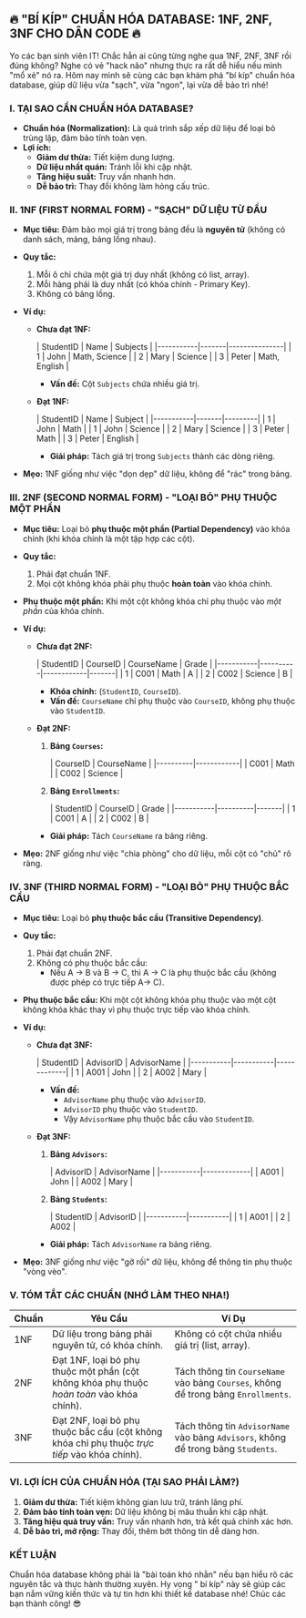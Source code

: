 ## **🔥 "BÍ KÍP" CHUẨN HÓA DATABASE: 1NF, 2NF, 3NF CHO DÂN CODE 🔥**

Yo các bạn sinh viên IT! Chắc hẳn ai cũng từng nghe qua 1NF, 2NF, 3NF rồi đúng không? Nghe có vẻ "hack não" nhưng thực
ra rất dễ hiểu nếu mình "mổ xẻ" nó ra. Hôm nay mình sẽ cùng các bạn khám phá "bí kíp" chuẩn hóa database, giúp dữ liệu
vừa "sạch", vừa "ngon", lại vừa dễ bảo trì nhé!

### **I. TẠI SAO CẦN CHUẨN HÓA DATABASE?**

* **Chuẩn hóa (Normalization):** Là quá trình sắp xếp dữ liệu để loại bỏ trùng lặp, đảm bảo tính toàn vẹn.
* **Lợi ích:**
    * **Giảm dư thừa:** Tiết kiệm dung lượng.
    * **Dữ liệu nhất quán:** Tránh lỗi khi cập nhật.
    * **Tăng hiệu suất:** Truy vấn nhanh hơn.
    * **Dễ bảo trì:** Thay đổi không làm hỏng cấu trúc.

### **II. 1NF (FIRST NORMAL FORM) - "SẠCH" DỮ LIỆU TỪ ĐẦU**

* **Mục tiêu:** Đảm bảo mọi giá trị trong bảng đều là **nguyên tử** (không có danh sách, mảng, bảng lồng nhau).
* **Quy tắc:**
    1. Mỗi ô chỉ chứa một giá trị duy nhất (không có list, array).
    2. Mỗi hàng phải là duy nhất (có khóa chính - Primary Key).
    3. Không có bảng lồng.

* **Ví dụ:**

    * **Chưa đạt 1NF:**

      | StudentID | Name  | Subjects      |
                                                                |-----------|-------|---------------|
      | 1         | John  | Math, Science |
      | 2         | Mary  | Science       |
      | 3         | Peter | Math, English |

        * **Vấn đề:** Cột `Subjects` chứa nhiều giá trị.
    * **Đạt 1NF:**

      | StudentID | Name  | Subject |
                                                                |-----------|-------|---------|
      | 1         | John  | Math    |
      | 1         | John  | Science |
      | 2         | Mary  | Science |
      | 3         | Peter | Math    |
      | 3         | Peter | English |

        * **Giải pháp:** Tách giá trị trong `Subjects` thành các dòng riêng.

* **Mẹo:** 1NF giống như việc "dọn dẹp" dữ liệu, không để "rác" trong bảng.

### **III. 2NF (SECOND NORMAL FORM) - "LOẠI BỎ" PHỤ THUỘC MỘT PHẦN**

* **Mục tiêu:** Loại bỏ **phụ thuộc một phần (Partial Dependency)** vào khóa chính (khi khóa chính là một tập hợp các
  cột).
* **Quy tắc:**
    1. Phải đạt chuẩn 1NF.
    2. Mọi cột không khóa phải phụ thuộc **hoàn toàn** vào khóa chính.
* **Phụ thuộc một phần:** Khi một cột không khóa chỉ phụ thuộc vào *một phần* của khóa chính.

* **Ví dụ:**

    * **Chưa đạt 2NF:**

      | StudentID | CourseID | CourseName | Grade |
                                                                |-----------|----------|------------|-------|
      | 1         | C001     | Math       | A     |
      | 2         | C002     | Science    | B     |

        * **Khóa chính:** (`StudentID`, `CourseID`).
        * **Vấn đề:** `CourseName` chỉ phụ thuộc vào `CourseID`, không phụ thuộc vào `StudentID`.

    * **Đạt 2NF:**

        1. **Bảng `Courses`:**

           | CourseID | CourseName |
                                                                                                                |----------|------------|
           | C001     | Math       |
           | C002     | Science    |
        2. **Bảng `Enrollments`:**

           | StudentID | CourseID | Grade |
                                                                                                                |-----------|----------|-------|
           | 1         | C001     | A     |
           | 2         | C002     | B     |

        * **Giải pháp:** Tách `CourseName` ra bảng riêng.

* **Mẹo:** 2NF giống như việc "chia phòng" cho dữ liệu, mỗi cột có "chủ" rõ ràng.

### **IV. 3NF (THIRD NORMAL FORM) - "LOẠI BỎ" PHỤ THUỘC BẮC CẦU**

* **Mục tiêu:** Loại bỏ **phụ thuộc bắc cầu (Transitive Dependency)**.
* **Quy tắc:**
    1. Phải đạt chuẩn 2NF.
    2. Không có phụ thuộc bắc cầu:
        * Nếu A → B và B → C, thì A → C là phụ thuộc bắc cầu (không được phép có trực tiếp A-> C).
* **Phụ thuộc bắc cầu:** Khi một cột không khóa phụ thuộc vào một cột không khóa khác thay vì phụ thuộc trực tiếp vào
  khóa chính.

* **Ví dụ:**

    * **Chưa đạt 3NF:**

      | StudentID | AdvisorID | AdvisorName |
                                                                |-----------|-----------|-------------|
      | 1         | A001      | John        |
      | 2         | A002      | Mary        |

        * **Vấn đề:**
            * `AdvisorName` phụ thuộc vào `AdvisorID`.
            * `AdvisorID` phụ thuộc vào `StudentID`.
            * Vậy `AdvisorName` phụ thuộc bắc cầu vào `StudentID`.
    * **Đạt 3NF:**

        1. **Bảng `Advisors`:**

           | AdvisorID | AdvisorName |
                                                                                                                |-----------|-------------|
           | A001      | John        |
           | A002      | Mary        |
        2. **Bảng `Students`:**

           | StudentID | AdvisorID |
                                                                                                                |-----------|-----------|
           | 1         | A001      |
           | 2         | A002      |

        * **Giải pháp:** Tách `AdvisorName` ra bảng riêng.

* **Mẹo:** 3NF giống như việc "gỡ rối" dữ liệu, không để thông tin phụ thuộc "vòng vèo".

### **V. TÓM TẮT CÁC CHUẨN (NHỚ LÀM THEO NHA!)**

| Chuẩn | Yêu Cầu                                                                                       | Ví Dụ                                                                              |
|-------|-----------------------------------------------------------------------------------------------|------------------------------------------------------------------------------------|
| 1NF   | Dữ liệu trong bảng phải nguyên tử, có khóa chính.                                             | Không có cột chứa nhiều giá trị (list, array).                                     |
| 2NF   | Đạt 1NF, loại bỏ phụ thuộc một phần (cột không khóa phụ thuộc *hoàn toàn* vào khóa chính).    | Tách thông tin `CourseName` vào bảng `Courses`, không để trong bảng `Enrollments`. |
| 3NF   | Đạt 2NF, loại bỏ phụ thuộc bắc cầu (cột không khóa chỉ phụ thuộc *trực tiếp* vào khóa chính). | Tách thông tin `AdvisorName` vào bảng `Advisors`, không để trong bảng `Students`.  |

### **VI. LỢI ÍCH CỦA CHUẨN HÓA (TẠI SAO PHẢI LÀM?)**

1. **Giảm dư thừa:** Tiết kiệm không gian lưu trữ, tránh lãng phí.
2. **Đảm bảo tính toàn vẹn:** Dữ liệu không bị mâu thuẫn khi cập nhật.
3. **Tăng hiệu quả truy vấn:** Truy vấn nhanh hơn, trả kết quả chính xác hơn.
4. **Dễ bảo trì, mở rộng:** Thay đổi, thêm bớt thông tin dễ dàng hơn.

### **KẾT LUẬN**

Chuẩn hóa database không phải là "bài toán khó nhằn" nếu bạn hiểu rõ các nguyên tắc và thực hành thường xuyên. Hy vọng "
bí kíp" này sẽ giúp các bạn nắm vững kiến thức và tự tin hơn khi thiết kế database nhé! Chúc các bạn thành công! 😎
